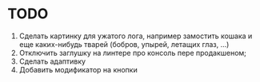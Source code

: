 # TODO
1. Сделать картинку для ужатого лога, например замостить кошака и еще каких-нибудь тварей (бобров, упырей, летащих глаз, ...)
2. Отключить заглушку на линтере про консоль пере продакшеном;
3. Сделать адаптивку
4. Добавить модификатор на кнопки